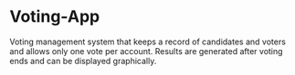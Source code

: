 # Voting-App
Voting management system that keeps a record of candidates and voters and allows only one vote per account. Results are generated after voting ends and can be displayed graphically.
